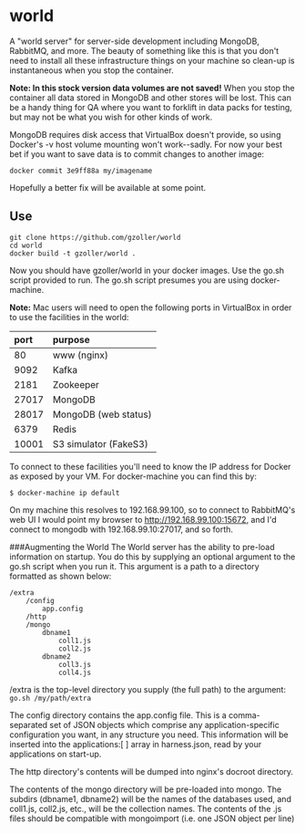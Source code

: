 # world
A "world server" for server-side development including MongoDB, RabbitMQ, and more.  The beauty of something like this is that you don't need to install all these infrastructure things on your machine so clean-up is instantaneous when you stop the container.

**Note: In this stock version data volumes are not saved!**  When you stop the container all data stored in MongoDB and other stores will be lost.  This can be a handy thing for QA where you want to forklift in data packs for testing, but may not be what you wish for other kinds of work.  

MongoDB requires disk access that VirtualBox doesn't provide, so using Docker's -v host volume mounting won't work--sadly.  For now your best bet if you want to save data is to commit changes to another image:

```docker commit 3e9ff88a my/imagename```

Hopefully a better fix will be available at some point. 

## Use
```
git clone https://github.com/gzoller/world
cd world
docker build -t gzoller/world .
```

Now you should have gzoller/world in your docker images.  Use the go.sh script provided to run.  The go.sh script presumes you are using docker-machine.

**Note:**  Mac users will need to open the following ports in VirtualBox in order to use the facilities in the world:

| port  | purpose |
| :------------ |:---------- |
| 80      | www (nginx)
| 9092 | Kafka
| 2181 | Zookeeper
| 27017 | MongoDB
| 28017 | MongoDB (web status)
| 6379 | Redis
| 10001 | S3 simulator (FakeS3)

To connect to these facilities you'll need to know the IP address for Docker as exposed by your VM.  For docker-machine you can find this by:

```
$ docker-machine ip default
```

On my machine this resolves to 192.168.99.100, so to connect to RabbitMQ's web UI I would point my browser to http://192.168.99.100:15672, and I'd connect to mongodb with 192.168.99.10:27017, and so forth.

###Augmenting the World
The World server has the ability to pre-load information on startup.  You do this by supplying an optional argument to the go.sh script when you run it.  This argument is a path to a directory formatted as shown below:

    /extra
    	/config
    		app.config
    	/http
    	/mongo
    		dbname1
    			coll1.js
    			coll2.js
    		dbname2
    			coll3.js
    			coll4.js

/extra is the top-level directory you supply (the full path) to the argument:  `go.sh /my/path/extra` 

The config directory contains the app.config file.  This is a comma-separated set of JSON objects which comprise any application-specific configuration you want, in any structure you need.  This information will be inserted into the applications:[ ] array in harness.json, read by your applications on start-up.

The http directory's contents will be dumped into nginx's docroot directory.

The contents of the mongo directory will be pre-loaded into mongo.  The subdirs (dbname1, dbname2) will be the names of the databases used, and coll1.js, coll2.js, etc., will be the collection names.  The contents of the .js files should be compatible with mongoimport (i.e. one JSON object per line)
